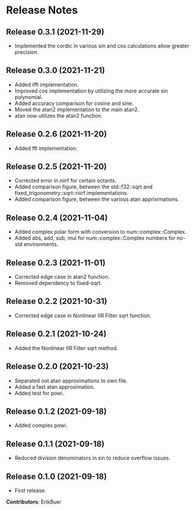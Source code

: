 # Release Notes

## Release 0.3.1 (2021-11-29)

- Implemented the cordic in various sin and cos calculations allow greater precision.

## Release 0.3.0 (2021-11-21)

- Added ifft implementation.
- Improved cos implementation by utilizing the more accurate sin polynomial.
- Added accuracy comparison for cosine and sine.
- Moved the atan2 implementation to the main atan2.
- atan now utilizes the atan2 function.

## Release 0.2.6 (2021-11-20)

- Added fft implementation.

## Release 0.2.5 (2021-11-20)

- Corrected error in niirf for certain octants.
- Added comparison figure, between the std::f32::sqrt and fixed_trigonometry::sqrt::niirf implementations.
- Added comparison figure, between the various atan appriximations.

## Release 0.2.4 (2021-11-04)

- Added complex polar form with conversion to num::complex::Complex.
- Added abs, add, sub, mul for num::complex::Complex numbers for no-std environments.

## Release 0.2.3 (2021-11-01)

- Corrected edge case in atan2 function.
- Removed dependency to fixed-sqrt.

## Release 0.2.2 (2021-10-31)

- Corrected edge case in Nonlinear IIR Filter sqrt function.

## Release 0.2.1 (2021-10-24)

- Added the Nonlinear IIR Filter sqrt method.

## Release 0.2.0 (2021-10-23)

- Separated out atan approximations to own file.
- Addad a fast atan approximation.
- Added test for powi.

## Release 0.1.2 (2021-09-18)

- Added complex powi.

## Release 0.1.1 (2021-09-18)

- Reduced division denominators in sin to reduce overflow issues.

## Release 0.1.0 (2021-09-18)

- First release.

**Contributors**: ErikBuer
